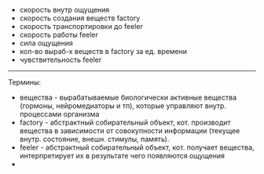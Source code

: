 
- скорость внутр ощущения
 - скорость создания веществ factory
 - скорость транспортировки до feeler
 - скорость работы feeler
- сила ощущения 
 - кол-во выраб-х веществ в factory за ед. времени
 - чувствительность feeler






---

Термины:
- вещества - вырабатываемые биологически активные вещества (гормоны, нейромедиаторы и тп), которые управляют внутр. процессами организма
- factory - абстрактный собирательный объект, кот. производит вещества в зависимости от совокупности информации (текущее внутр. состояние, внешн. стимулы, память). 
- feeler - абстрактный собирательный объект, кот. получает вещества, интерпретирует их в результате чего появляются ощущения
- 